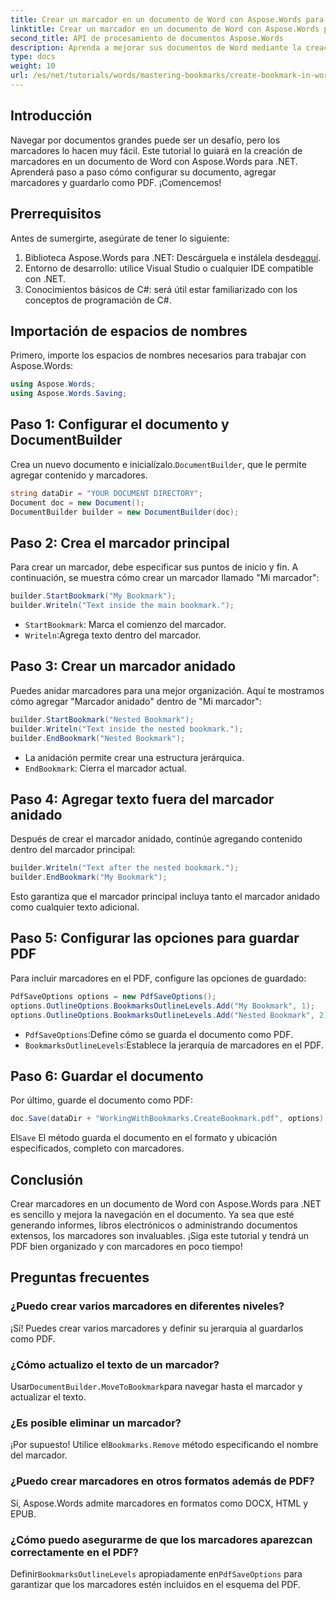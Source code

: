 ```yaml
---
title: Crear un marcador en un documento de Word con Aspose.Words para .NET
linktitle: Crear un marcador en un documento de Word con Aspose.Words para .NET
second_title: API de procesamiento de documentos Aspose.Words
description: Aprenda a mejorar sus documentos de Word mediante la creación y administración de marcadores con Aspose.Words para .NET. Esta guía tutorial paso a paso.
type: docs
weight: 10
url: /es/net/tutorials/words/mastering-bookmarks/create-bookmark-in-word-document/
---
```

## Introducción

Navegar por documentos grandes puede ser un desafío, pero los marcadores lo hacen muy fácil. Este tutorial lo guiará en la creación de marcadores en un documento de Word con Aspose.Words para .NET. Aprenderá paso a paso cómo configurar su documento, agregar marcadores y guardarlo como PDF. ¡Comencemos!

## Prerrequisitos

Antes de sumergirte, asegúrate de tener lo siguiente:

1.  Biblioteca Aspose.Words para .NET: Descárguela e instálela desde[aquí](https://releases.aspose.com/words/net/).
2. Entorno de desarrollo: utilice Visual Studio o cualquier IDE compatible con .NET.
3. Conocimientos básicos de C#: será útil estar familiarizado con los conceptos de programación de C#.

## Importación de espacios de nombres

Primero, importe los espacios de nombres necesarios para trabajar con Aspose.Words:

```csharp
using Aspose.Words;
using Aspose.Words.Saving;
```

## Paso 1: Configurar el documento y DocumentBuilder

 Crea un nuevo documento e inicialízalo.`DocumentBuilder`, que le permite agregar contenido y marcadores.

```csharp
string dataDir = "YOUR DOCUMENT DIRECTORY";
Document doc = new Document();
DocumentBuilder builder = new DocumentBuilder(doc);
```

## Paso 2: Crea el marcador principal

Para crear un marcador, debe especificar sus puntos de inicio y fin. A continuación, se muestra cómo crear un marcador llamado "Mi marcador":

```csharp
builder.StartBookmark("My Bookmark");
builder.Writeln("Text inside the main bookmark.");
```
- `StartBookmark`: Marca el comienzo del marcador.
- `Writeln`:Agrega texto dentro del marcador.

## Paso 3: Crear un marcador anidado

Puedes anidar marcadores para una mejor organización. Aquí te mostramos cómo agregar "Marcador anidado" dentro de "Mi marcador":

```csharp
builder.StartBookmark("Nested Bookmark");
builder.Writeln("Text inside the nested bookmark.");
builder.EndBookmark("Nested Bookmark");
```
- La anidación permite crear una estructura jerárquica. 
- `EndBookmark`: Cierra el marcador actual.

## Paso 4: Agregar texto fuera del marcador anidado

Después de crear el marcador anidado, continúe agregando contenido dentro del marcador principal:

```csharp
builder.Writeln("Text after the nested bookmark.");
builder.EndBookmark("My Bookmark");
```
Esto garantiza que el marcador principal incluya tanto el marcador anidado como cualquier texto adicional.

## Paso 5: Configurar las opciones para guardar PDF

Para incluir marcadores en el PDF, configure las opciones de guardado:

```csharp
PdfSaveOptions options = new PdfSaveOptions();
options.OutlineOptions.BookmarksOutlineLevels.Add("My Bookmark", 1);
options.OutlineOptions.BookmarksOutlineLevels.Add("Nested Bookmark", 2);
```
- `PdfSaveOptions`:Define cómo se guarda el documento como PDF.
- `BookmarksOutlineLevels`:Establece la jerarquía de marcadores en el PDF.

## Paso 6: Guardar el documento

Por último, guarde el documento como PDF:

```csharp
doc.Save(dataDir + "WorkingWithBookmarks.CreateBookmark.pdf", options);
```
 El`Save` El método guarda el documento en el formato y ubicación especificados, completo con marcadores.

## Conclusión

Crear marcadores en un documento de Word con Aspose.Words para .NET es sencillo y mejora la navegación en el documento. Ya sea que esté generando informes, libros electrónicos o administrando documentos extensos, los marcadores son invaluables. ¡Siga este tutorial y tendrá un PDF bien organizado y con marcadores en poco tiempo!

## Preguntas frecuentes

### ¿Puedo crear varios marcadores en diferentes niveles?
¡Sí! Puedes crear varios marcadores y definir su jerarquía al guardarlos como PDF.

### ¿Cómo actualizo el texto de un marcador?
 Usar`DocumentBuilder.MoveToBookmark`para navegar hasta el marcador y actualizar el texto.

### ¿Es posible eliminar un marcador?
 ¡Por supuesto! Utilice el`Bookmarks.Remove` método especificando el nombre del marcador.

### ¿Puedo crear marcadores en otros formatos además de PDF?
Sí, Aspose.Words admite marcadores en formatos como DOCX, HTML y EPUB.

### ¿Cómo puedo asegurarme de que los marcadores aparezcan correctamente en el PDF?
 Definir`BookmarksOutlineLevels` apropiadamente en`PdfSaveOptions` para garantizar que los marcadores estén incluidos en el esquema del PDF.
